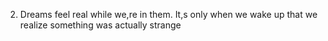 2. Dreams feel real while we,re in them. It,s only when we wake up that we realize something was actually strange
